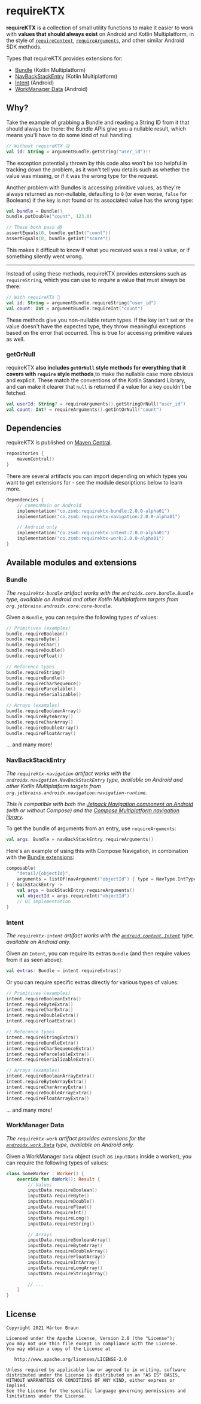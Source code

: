 # requireKTX

**requireKTX** is a collection of small utility functions to make it easier to work with **values that should always exist** on Android and Kotlin Multiplatform, in the style of [`requireContext`](https://developer.android.com/reference/androidx/fragment/app/Fragment.html#requireContext()), [`requireArguments`](https://developer.android.com/reference/androidx/fragment/app/Fragment.html#requireArguments()), and other similar Android SDK methods.

Types that requireKTX provides extensions for:

- [Bundle](#bundle) (Kotlin Multiplatform)
- [NavBackStackEntry](#navbackstackentry) (Kotlin Multiplatform)
- [Intent](#intent) (Android)
- [WorkManager Data](#workmanager-data) (Android)

## Why?

Take the example of grabbing a Bundle and reading a String ID from it that should always be there: the Bundle APIs give you a nullable result, which means you'll have to do some kind of null handling.

```kotlin
// Without requireKTX 😥
val id: String = argumentBundle.getString("user_id")!!
```

The exception potentially thrown by this code also won't be too helpful in tracking down the problem, as it won't tell you details such as whether the value was missing, or if it was the wrong type for the request.

Another problem with Bundles is accessing primitive values, as they're always returned as non-nullable, defaulting to `0` (or even worse, `false` for Booleans) if the key is not found or its associated value has the wrong type:

```kotlin
val bundle = Bundle()
bundle.putDouble("count", 123.0)

// These both pass 😱
assertEquals(0, bundle.getInt("count"))
assertEquals(0, bundle.getInt("score"))
```

This makes it difficult to know if what you received was a real `0` value, or if something silently went wrong.

---

Instead of using these methods, requireKTX provides extensions such as `requireString`, which you can use to *require* a value that must always be there:

```kotlin
// With requireKTX 🥳
val id: String = argumentBundle.requireString("user_id")
val count: Int = argumentBundle.requireInt("count")
```

These methods give you non-nullable return types. If the key isn't set or the value doesn't have the expected type, they throw meaningful exceptions based on the error that occurred. This is true for accessing primitive values as well.

### getOrNull

requireKTX **also includes `getOrNull` style methods for everything that it covers with `require` style methods**,to make the nullable case more obvious and explicit. These match the conventions of the Kotlin Standard Library, and can make it clearer that `null` is returned if a value for a key couldn't be fetched.

```kotlin
val userId: String? = requireArguments().getStringOrNull("user_id")
val count: Int? = requireArguments().getIntOrNull("count")
```

## Dependencies

requireKTX is published on [Maven Central](https://repo1.maven.org/maven2/co/zsmb/).

```kotlin
repositories {
    mavenCentral()
}
```

There are several artifacts you can import depending on which types you want to get extensions for - see the module descriptions below to learn more.

```kotlin
dependencies {
    // commonMain or Android
    implementation("co.zsmb:requirektx-bundle:2.0.0-alpha01")
    implementation("co.zsmb:requirektx-navigation:2.0.0-alpha01")

    // Android only
    implementation("co.zsmb:requirektx-intent:2.0.0-alpha01")
    implementation("co.zsmb:requirektx-work:2.0.0-alpha01")
}
```

## Available modules and extensions

### Bundle

*The `requirektx-bundle` artifact works with the `androidx.core.bundle.Bundle` type, available on Android and other Kotlin Multiplatform targets from `org.jetbrains.androidx.core:core-bundle`.*

Given a `Bundle`, you can require the following types of values:

```kotlin
// Primitives (examples)
bundle.requireBoolean()
bundle.requireByte()
bundle.requireChar()
bundle.requireDouble()
bundle.requireFloat()

// Reference types
bundle.requireString()
bundle.requireBundle()
bundle.requireCharSequence()
bundle.requireParcelable()
bundle.requireSerializable()

// Arrays (examples)
bundle.requireBooleanArray()
bundle.requireByteArray()
bundle.requireCharArray()
bundle.requireDoubleArray()
bundle.requireFloatArray()
```

... and many more!

### NavBackStackEntry

*The `requirektx-navigation` artifact works with the `androidx.navigation.NavBackStackEntry` type, available on Android and other Kotlin Multiplatform targets from `org.jetbrains.androidx.navigation:navigation-runtime`.*

*This is compatible with both the [Jetpack Navigation component on Android](https://developer.android.com/guide/navigation) (with or without Compose) and the [Compose Multiplatform navigation library](https://www.jetbrains.com/help/kotlin-multiplatform-dev/compose-navigation-routing.html).*

To get the bundle of arguments from an entry, use `requireArguments`:

```kotlin
val args: Bundle = navBackStackEntry.requireArguments()
```

Here's an example of using this with Compose Navigation, in combination with the [Bundle extensions](#bundle):

```kotlin
composable(
    "detail/{objectId}",
    arguments = listOf(navArgument("objectId") { type = NavType.IntType }),
) { backStackEntry ->
    val args = backStackEntry.requireArguments()
    val objectId = args.requireInt("objectId")
    // UI implementation
}
```

### Intent

*The `requirektx-intent` artifact works with the [`android.content.Intent`](https://developer.android.com/reference/android/content/Intent) type, available on Android only.*

Given an `Intent`, you can require its extras `Bundle` (and then require values from it as seen above):

```kotlin
val extras: Bundle = intent.requireExtras()
```

Or you can require specific extras directly for various types of values:

```kotlin
// Primitives (examples)
intent.requireBooleanExtra()
intent.requireByteExtra()
intent.requireCharExtra()
intent.requireDoubleExtra()
intent.requireFloatExtra()

// Reference types
intent.requireStringExtra()
intent.requireBundleExtra()
intent.requireCharSequenceExtra()
intent.requireParcelableExtra()
intent.requireSerializableExtra()

// Arrays (examples)
intent.requireBooleanArrayExtra()
intent.requireByteArrayExtra()
intent.requireCharArrayExtra()
intent.requireDoubleArrayExtra()
intent.requireFloatArrayExtra()
```

... and many more!

### WorkManager Data

*The `requirektx-work` artifact provides extensions for the [`androidx.work.Data`](https://developer.android.com/reference/androidx/work/Data) type, available on Android only.*

Given a WorkManager `Data` object (such as `inputData` inside a worker), you can require the following types of values:

```kotlin
class SomeWorker : Worker() {
    override fun doWork(): Result {
        // Values
        inputData.requireBoolean()
        inputData.requireByte()
        inputData.requireDouble()
        inputData.requireFloat()
        inputData.requireInt()
        inputData.requireLong()
        inputData.requireString()

        // Arrays
        inputData.requireBooleanArray()
        inputData.requireByteArray()
        inputData.requireDoubleArray()
        inputData.requireFloatArray()
        inputData.requireIntArray()
        inputData.requireLongArray()
        inputData.requireStringArray()

        // ...
    }
}
```

## License

    Copyright 2021 Márton Braun

    Licensed under the Apache License, Version 2.0 (the "License");
    you may not use this file except in compliance with the License.
    You may obtain a copy of the License at

       http://www.apache.org/licenses/LICENSE-2.0

    Unless required by applicable law or agreed to in writing, software
    distributed under the License is distributed on an "AS IS" BASIS,
    WITHOUT WARRANTIES OR CONDITIONS OF ANY KIND, either express or implied.
    See the License for the specific language governing permissions and
    limitations under the License.
